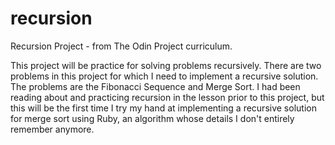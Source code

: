 # recursion
Recursion Project - from The Odin Project curriculum.

This project will be practice for solving problems recursively. There are two
problems in this project for which I need to implement a recursive solution.
The problems are the Fibonacci Sequence and Merge Sort. I had been reading
about and practicing recursion in the lesson prior to this project, but this
will be the first time I try my hand at implementing a recursive solution for
merge sort using Ruby, an algorithm whose details I don't entirely remember
anymore.
